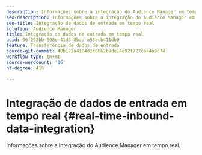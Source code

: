 ```yaml
---
description: Informações sobre a integração do Audience Manager em tempo real.
seo-description: Informações sobre a integração do Audience Manager em tempo real.
seo-title: Integração de dados de entrada em tempo real
solution: Audience Manager
title: Integração de dados de entrada em tempo real
uuid: 96f292bb-608c-41d3-8baa-a58ecb411db0
feature: Transferência de dados de entrada
source-git-commit: 48b122a4184d1c0662b9de14e92f727caa4a9d74
workflow-type: tm+mt
source-wordcount: '36'
ht-degree: 41%

---
```



# Integração de dados de entrada em tempo real {#real-time-inbound-data-integration}

Informações sobre a integração do Audience Manager em tempo real.

<!-- c_rt_data_int.xml -->